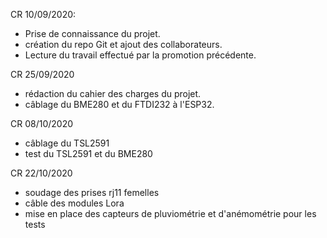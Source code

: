 CR 10/09/2020:  

- Prise de connaissance du projet.  
- création du repo Git et ajout des collaborateurs.  
- Lecture du travail effectué par la promotion précédente.  

CR 25/09/2020

- rédaction du cahier des charges du projet.
- câblage du BME280 et du FTDI232 à l'ESP32.

CR 08/10/2020

- câblage du TSL2591
- test du TSL2591 et du BME280

CR 22/10/2020

- soudage des prises rj11 femelles
- câble des modules Lora
- mise en place des capteurs de pluviométrie et d'anémométrie pour les tests
